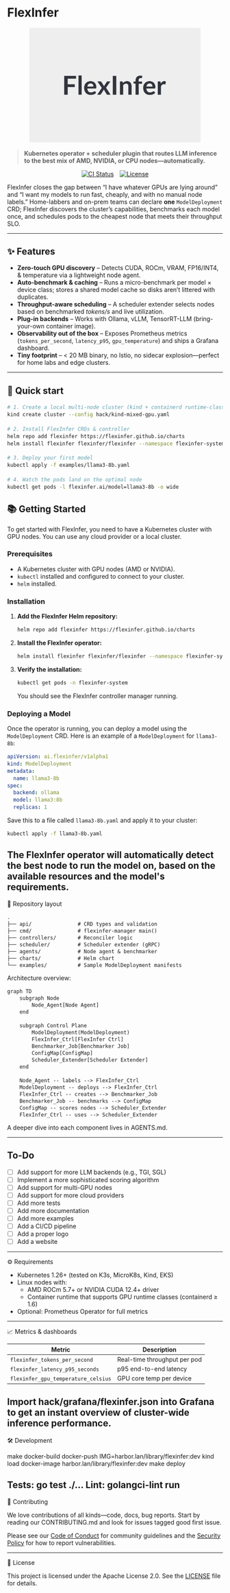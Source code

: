 # FlexInfer

<p align="center">
  <img src="logo.png" width="400">
</p>

> **Kubernetes operator + scheduler plugin that routes LLM inference to the best mix of AMD, NVIDIA, or CPU nodes—automatically.**

<p align="center">
  <a href="https://github.com/flexinfer/flexinfer/actions/workflows/ci.yml" style="display: inline-block; margin: 0 5px;">
    <img src="https://github.com/flexinfer/flexinfer/actions/workflows/ci.yml/badge.svg" alt="CI Status">
  </a>
  <a href="LICENSE" style="display: inline-block; margin: 0 5px;">
    <img src="https://img.shields.io/badge/license-Apache--2.0-blue" alt="License">
  </a>
</p>

FlexInfer closes the gap between “I have whatever GPUs are lying around” and “I want my models to run fast, cheaply, and with no manual node labels.”
Home-labbers and on-prem teams can declare **one** `ModelDeployment` CRD; FlexInfer discovers the cluster’s capabilities, benchmarks each model once, and schedules pods to the cheapest node that meets their throughput SLO.

---

## ✨ Features

* **Zero-touch GPU discovery** – Detects CUDA, ROCm, VRAM, FP16/INT4, & temperature via a lightweight node agent.
* **Auto-benchmark & caching** – Runs a micro-benchmark per model × device class; stores a shared model cache so disks aren’t littered with duplicates.
* **Throughput-aware scheduling** – A scheduler extender selects nodes based on benchmarked *tokens/s* and live utilization.
* **Plug-in backends** – Works with Ollama, vLLM, TensorRT-LLM (bring-your-own container image).
* **Observability out of the box** – Exposes Prometheus metrics (`tokens_per_second`, `latency_p95`, `gpu_temperature`) and ships a Grafana dashboard.
* **Tiny footprint** – < 20 MB binary, no Istio, no sidecar explosion—perfect for home labs and edge clusters.

---

## 🚀 Quick start

```bash
# 1. Create a local multi-node cluster (kind + containerd runtime-class support)
kind create cluster --config hack/kind-mixed-gpu.yaml

# 2. Install FlexInfer CRDs & controller
helm repo add flexinfer https://flexinfer.github.io/charts
helm install flexinfer flexinfer/flexinfer --namespace flexinfer-system --create-namespace

# 3. Deploy your first model
kubectl apply -f examples/llama3-8b.yaml

# 4. Watch the pods land on the optimal node
kubectl get pods -l flexinfer.ai/model=llama3-8b -o wide
```

## 📚 Getting Started

To get started with FlexInfer, you need to have a Kubernetes cluster with GPU nodes. You can use any cloud provider or a local cluster.

### Prerequisites

* A Kubernetes cluster with GPU nodes (AMD or NVIDIA).
* `kubectl` installed and configured to connect to your cluster.
* `helm` installed.

### Installation

1. **Add the FlexInfer Helm repository:**

   ```bash
   helm repo add flexinfer https://flexinfer.github.io/charts
   ```

2. **Install the FlexInfer operator:**

   ```bash
   helm install flexinfer flexinfer/flexinfer --namespace flexinfer-system --create-namespace
   ```

3. **Verify the installation:**

   ```bash
   kubectl get pods -n flexinfer-system
   ```

   You should see the FlexInfer controller manager running.

### Deploying a Model

Once the operator is running, you can deploy a model using the `ModelDeployment` CRD. Here is an example of a `ModelDeployment` for `llama3-8b`:

```yaml
apiVersion: ai.flexinfer/v1alpha1
kind: ModelDeployment
metadata:
  name: llama3-8b
spec:
  backend: ollama
  model: llama3:8b
  replicas: 1
```

Save this to a file called `llama3-8b.yaml` and apply it to your cluster:

```bash
kubectl apply -f llama3-8b.yaml
```

The FlexInfer operator will automatically detect the best node to run the model on, based on the available resources and the model's requirements.
---

📂 Repository layout

```text
.
├── api/               # CRD types and validation
├── cmd/               # flexinfer-manager main()
├── controllers/       # Reconciler logic
├── scheduler/         # Scheduler extender (gRPC)
├── agents/            # Node agent & benchmarker
├── charts/            # Helm chart
└── examples/          # Sample ModelDeployment manifests
```

Architecture overview:

```mermaid
graph TD
    subgraph Node
        Node_Agent[Node Agent]
    end

    subgraph Control Plane
        ModelDeployment(ModelDeployment)
        FlexInfer_Ctrl[FlexInfer Ctrl]
        Benchmarker_Job[Benchmarker Job]
        ConfigMap[ConfigMap]
        Scheduler_Extender[Scheduler Extender]
    end

    Node_Agent -- labels --> FlexInfer_Ctrl
    ModelDeployment -- deploys --> FlexInfer_Ctrl
    FlexInfer_Ctrl -- creates --> Benchmarker_Job
    Benchmarker_Job -- benchmarks --> ConfigMap
    ConfigMap -- scores nodes --> Scheduler_Extender
    FlexInfer_Ctrl -- uses --> Scheduler_Extender
```

A deeper dive into each component lives in AGENTS.md.

---

## To-Do

- [ ] Add support for more LLM backends (e.g., TGI, SGL)
- [ ] Implement a more sophisticated scoring algorithm
- [ ] Add support for multi-GPU nodes
- [ ] Add support for more cloud providers
- [ ] Add more tests
- [ ] Add more documentation
- [ ] Add more examples
- [ ] Add a CI/CD pipeline
- [ ] Add a proper logo
- [ ] Add a website

---

⚙️ Requirements

* Kubernetes 1.26+ (tested on K3s, MicroK8s, Kind, EKS)
* Linux nodes with:
  * AMD ROCm 5.7+ or NVIDIA CUDA 12.4+ driver
  * Container runtime that supports GPU runtime classes (containerd ≥ 1.6)
* Optional: Prometheus Operator for full metrics
---

📈 Metrics & dashboards

| Metric | Description |
|---|---|
| `flexinfer_tokens_per_second` | Real-time throughput per pod |
| `flexinfer_latency_p95_seconds` | p95 end-to-end latency |
| `flexinfer_gpu_temperature_celsius` | GPU core temp per device |

Import hack/grafana/flexinfer.json into Grafana to get an instant overview of cluster-wide inference performance.
---

🛠️ Development

make docker-build docker-push IMG=harbor.lan/library/flexinfer:dev
kind load docker-image harbor.lan/library/flexinfer:dev
make deploy

Tests: go test ./...
Lint: golangci-lint run
---

🤝 Contributing

We love contributions of all kinds—code, docs, bug reports. Start by reading our CONTRIBUTING.md and look for issues tagged good first issue.

Please see our [Code of Conduct](CODE_OF_CONDUCT.md) for community guidelines and the [Security Policy](SECURITY.md) for how to report vulnerabilities.

---

📜 License

This project is licensed under the Apache License 2.0. See the [LICENSE](LICENSE) file for details.
